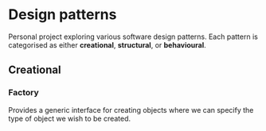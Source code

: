 # Design patterns

Personal project exploring various software design patterns. Each pattern is categorised as either **creational**, **structural**, or **behavioural**.

## Creational

### Factory

Provides a generic interface for creating objects where we can specify the type
of object we wish to be created.

